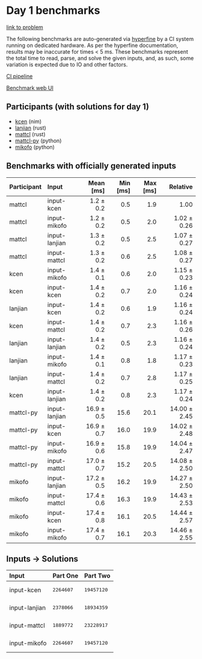 # Day 1 benchmarks

[link to problem](https://adventofcode.com/2024/day/1)

The following benchmarks are auto-generated via
[hyperfine](https://github.com/sharkdp/hyperfine) by a CI system running on
dedicated hardware. As per the hyperfine documentation, results may be
inaccurate for times < 5 ms. These benchmarks represent the total time to read,
parse, and solve the given inputs, and, as such, some variation is expected due
to IO and other factors.

[CI pipeline](http://ci.papercode.net:8080/teams/main/pipelines/aoc2024)

[Benchmark web UI](https://aoc.ancalagon.black)


## Participants (with solutions for day 1)

- [kcen](https://github.com/kcen/aoc2024) (nim)
- [lanjian](https://github.com/lanjian/aoc-2024) (rust)
- [mattcl](https://github.com/mattcl/aoc2024) (rust)
- [mattcl-py](https://github.com/mattcl/aoc2024-py) (python)
- [mikofo](https://github.com/mikofo/aoc2024) (python)


## Benchmarks with officially generated inputs

| Participant | Input | Mean [ms] | Min [ms] | Max [ms] | Relative |
|:---|:---|---:|---:|---:|---:|
| mattcl | input-kcen | 1.2 ± 0.2 | 0.5 | 1.9 | 1.00 |
| mattcl | input-mikofo | 1.2 ± 0.2 | 0.5 | 2.0 | 1.02 ± 0.26 |
| mattcl | input-lanjian | 1.3 ± 0.2 | 0.5 | 2.5 | 1.07 ± 0.27 |
| mattcl | input-mattcl | 1.3 ± 0.2 | 0.6 | 2.5 | 1.08 ± 0.27 |
| kcen | input-mikofo | 1.4 ± 0.1 | 0.6 | 2.0 | 1.15 ± 0.23 |
| kcen | input-kcen | 1.4 ± 0.2 | 0.7 | 2.0 | 1.16 ± 0.24 |
| lanjian | input-kcen | 1.4 ± 0.2 | 0.6 | 1.9 | 1.16 ± 0.24 |
| kcen | input-mattcl | 1.4 ± 0.2 | 0.7 | 2.3 | 1.16 ± 0.26 |
| lanjian | input-lanjian | 1.4 ± 0.2 | 0.5 | 2.3 | 1.16 ± 0.24 |
| lanjian | input-mikofo | 1.4 ± 0.1 | 0.8 | 1.8 | 1.17 ± 0.23 |
| lanjian | input-mattcl | 1.4 ± 0.2 | 0.7 | 2.8 | 1.17 ± 0.25 |
| kcen | input-lanjian | 1.4 ± 0.2 | 0.8 | 2.3 | 1.17 ± 0.24 |
| mattcl-py | input-lanjian | 16.9 ± 0.5 | 15.6 | 20.1 | 14.00 ± 2.45 |
| mattcl-py | input-kcen | 16.9 ± 0.7 | 16.0 | 19.9 | 14.02 ± 2.48 |
| mattcl-py | input-mikofo | 16.9 ± 0.6 | 15.8 | 19.9 | 14.04 ± 2.47 |
| mattcl-py | input-mattcl | 17.0 ± 0.7 | 15.2 | 20.5 | 14.08 ± 2.50 |
| mikofo | input-lanjian | 17.2 ± 0.5 | 16.2 | 19.9 | 14.27 ± 2.50 |
| mikofo | input-mattcl | 17.4 ± 0.6 | 16.3 | 19.9 | 14.43 ± 2.53 |
| mikofo | input-kcen | 17.4 ± 0.8 | 16.1 | 20.5 | 14.44 ± 2.57 |
| mikofo | input-mikofo | 17.4 ± 0.7 | 16.1 | 20.3 | 14.46 ± 2.55 |


## Inputs -> Solutions

| Input | Part One | Part Two |
|:---|:---|:---|
|input-kcen|<pre>2264607</pre>|<pre>19457120</pre>|
|input-lanjian|<pre>2378066</pre>|<pre>18934359</pre>|
|input-mattcl|<pre>1889772</pre>|<pre>23228917</pre>|
|input-mikofo|<pre>2264607</pre>|<pre>19457120</pre>|